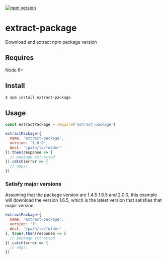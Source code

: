 [![npm version](https://badge.fury.io/js/extract-package.svg)](https://badge.fury.io/js/extract-package) 

# extract-package

Download and extract npm package version

## Requires

Node 6+

## Install

```bash
$ npm install extract-package
```

## Usage

```js
const extractPackage = require('extract-package')

extractPackage({
  name: 'extract-package',
  version: '1.0.0',
  dest: '/path/to/folder'
}).then(response => {
  // package extracted
}).catch(error => {
  // oops!
})
```

### Satisfy major versions

Assuming that the package version are 1.4.5 1.6.5 and 2.0.0, this example will download the version 1.6.5, which is the latest version that satisfies that major version.

```js
extractPackage({
  name: 'extract-package',
  version: '1',
  dest: '/path/to/folder'
}, true).then(response => {
  // package extracted
}).catch(error => {
  // oops!
})
```
